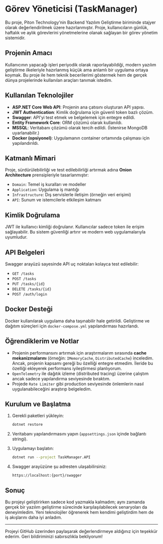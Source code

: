 
# Görev Yöneticisi (TaskManager)

Bu proje, Piton Technology’nin Backend Yazılım Geliştirme biriminde stajyer olarak değerlendirilmek üzere hazırlanmıştır. Proje, kullanıcıların günlük, haftalık ve aylık görevlerini yönetmelerine olanak sağlayan bir görev yönetim sistemidir.

## Projenin Amacı

Kullanıcının yapacağı işleri periyodik olarak raporlayabildiği, modern yazılım geliştirme ilkeleriyle hazırlanmış küçük ama anlamlı bir uygulama ortaya koymak. Bu proje ile hem teknik becerilerimi göstermek hem de gerçek dünya projelerinde kullanılan araçları tanımak istedim.

## Kullanılan Teknolojiler

- **ASP.NET Core Web API**: Projenin ana çatısını oluşturan API yapısı.
- **JWT Authentication**: Kimlik doğrulama için güvenli token bazlı çözüm.
- **Swagger**: API’yi test etmek ve belgelemek için entegre edildi.
- **Entity Framework Core**: ORM çözümü olarak kullanıldı.
- **MSSQL**: Veritabanı çözümü olarak tercih edildi. (İstenirse MongoDB uyarlanabilir.)
- **Docker (opsiyonel)**: Uygulamanın container ortamında çalışması için yapılandırıldı.

## Katmanlı Mimari

Proje, sürdürülebilirliği ve test edilebilirliği artırmak adına **Onion Architecture** prensipleriyle tasarlanmıştır:

- `Domain`: Temel iş kuralları ve modeller
- `Application`: Uygulama iş mantığı
- `Infrastructure`: Dış servislerle iletişim (örneğin veri erişimi)
- `API`: Sunum ve istemcilerle etkileşim katmanı

## Kimlik Doğrulama

JWT ile kullanıcı kimliği doğrulanır. Kullanıcılar sadece token ile erişim sağlayabilir. Bu sistem güvenliği artırır ve modern web uygulamalarıyla uyumludur.

## API Belgeleri

Swagger arayüzü sayesinde API uç noktaları kolayca test edilebilir:
- `GET /tasks`
- `POST /tasks`
- `PUT /tasks/{id}`
- `DELETE /tasks/{id}`
- `POST /auth/login`

## Docker Desteği

Docker kullanılarak uygulama daha taşınabilir hale getirildi. Geliştirme ve dağıtım süreçleri için `docker-compose.yml` yapılandırması hazırlandı.

## Öğrendiklerim ve Notlar

- Projenin performansını artırmak için araştırmalarım sırasında **cache mekanizmalarını** (örneğin: `IMemoryCache`, `DistributedCache`) inceledim. Ancak, projenin kapsamı gereği bu özelliği entegre etmedim. İleride bu özelliği ekleyerek performans iyileştirmesi planlıyorum.
- `OpenTelemetry` ile dağıtık izleme (distributed tracing) üzerine çalıştım ancak sadece yapılandırma seviyesinde bıraktım.
- Projede `Rate Limiter` gibi production seviyesinde önlemlerin nasıl uygulanabileceğini araştırıp belgeledim.

## Kurulum ve Başlatma

1. Gerekli paketleri yükleyin:
   ```bash
   dotnet restore
   ```

2. Veritabanı yapılandırmasını yapın (`appsettings.json` içinde bağlantı stringi).

3. Uygulamayı başlatın:
   ```bash
   dotnet run --project TaskManager.API
   ```

4. Swagger arayüzüne şu adresten ulaşabilirsiniz:
   ```
   https://localhost:{port}/swagger
   ```

## Sonuç

Bu projeyi geliştirirken sadece kod yazmakla kalmadım; aynı zamanda gerçek bir yazılım geliştirme sürecinde karşılaşılabilecek senaryoları da deneyimledim. Yeni teknolojiler öğrenerek hem kendimi geliştirdim hem de iş akışlarını daha iyi anladım.

---

Projeyi GitHub üzerinden paylaşarak değerlendirmeye aldığınız için teşekkür ederim. Geri bildiriminizi sabırsızlıkla bekliyorum!
